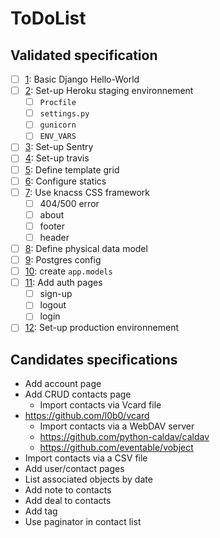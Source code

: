 # ToDoList

## Validated specification

* [ ] [1][1]: Basic Django Hello-World
* [ ] [2][2]: Set-up Heroku staging environnement
    - [ ] `Procfile`
    - [ ] `settings.py`
    - [ ] `gunicorn`
    - [ ] `ENV_VARS`
* [ ] [3][3]: Set-up Sentry
* [ ] [4][4]: Set-up travis
* [ ] [5][5]: Define template grid
* [ ] [6][6]: Configure statics
* [ ] [7][7]: Use knacss CSS framework
    - [ ] 404/500 error
    - [ ] about
    - [ ] footer
    - [ ] header
* [ ] [8][8]: Define physical data model
* [ ] [9][9]: Postgres config
* [ ] [10][10]: create `app.models`
* [ ] [11][11]: Add auth pages
    - [ ] sign-up
    - [ ] logout
    - [ ] login
* [ ] [12][12]: Set-up production environnement

## Candidates specifications

* Add account page
* Add CRUD contacts page
    - Import contacts via Vcard file
* https://github.com/l0b0/vcard
    - Import contacts via a WebDAV server
    - https://github.com/python-caldav/caldav
    - https://github.com/eventable/vobject
* Import contacts via a CSV file
* Add user/contact pages
* List associated objects by date
* Add note to contacts
* Add deal to contacts
* Add tag
* Use paginator in contact list

[1]: https://github.com/freezed/ocp13/issues/1
[2]: https://github.com/freezed/ocp13/issues/2
[3]: https://github.com/freezed/ocp13/issues/3
[4]: https://github.com/freezed/ocp13/issues/4
[5]: https://github.com/freezed/ocp13/issues/5
[6]: https://github.com/freezed/ocp13/issues/6
[7]: https://github.com/freezed/ocp13/issues/7
[8]: https://github.com/freezed/ocp13/issues/8
[9]: https://github.com/freezed/ocp13/issues/9
[10]: https://github.com/freezed/ocp13/issues/10
[11]: https://github.com/freezed/ocp13/issues/11
[12]: https://github.com/freezed/ocp13/issues/12
